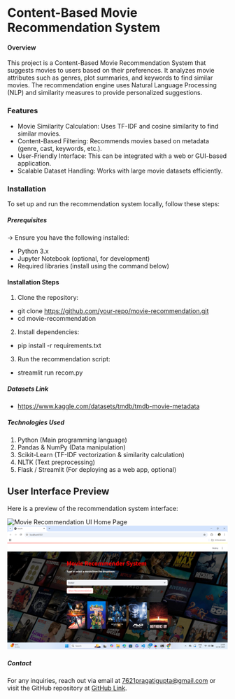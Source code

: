 # Content-Based Movie Recommendation System
#### Overview
This project is a Content-Based Movie Recommendation System that suggests movies to users based on their preferences. It analyzes movie attributes such as genres, plot summaries, and keywords to find similar movies. The recommendation engine uses Natural Language Processing (NLP) and similarity measures to provide personalized suggestions.

### Features
- Movie Similarity Calculation: Uses TF-IDF and cosine similarity to find similar movies.
- Content-Based Filtering: Recommends movies based on metadata (genre, cast, keywords, etc.).
- User-Friendly Interface: This can be integrated with a web or GUI-based application.
- Scalable Dataset Handling: Works with large movie datasets efficiently.

### Installation
To set up and run the recommendation system locally, follow these steps:
##### Prerequisites
→ Ensure you have the following installed:
  - Python 3.x
  - Jupyter Notebook (optional, for development)
  - Required libraries (install using the command below)
#### Installation Steps
1. Clone the repository:
  - git clone https://github.com/your-repo/movie-recommendation.git
  - cd movie-recommendation
2. Install dependencies:
  - pip install -r requirements.txt
3. Run the recommendation script:
  - streamlit run recom.py
##### Datasets Link 
  - https://www.kaggle.com/datasets/tmdb/tmdb-movie-metadata
##### Technologies Used
1. Python (Main programming language)
2. Pandas & NumPy (Data manipulation)
3. Scikit-Learn (TF-IDF vectorization & similarity calculation)
4. NLTK (Text preprocessing)
5. Flask / Streamlit (For deploying as a web app, optional)
## User Interface Preview
Here is a preview of the recommendation system interface:

![Movie Recommendation UI Home Page]([screenshots/ui_preview.png](https://github.com/pragatigupta7/Recommendation_Movies/blob/main/Home.png))
![Recommendation](https://github.com/pragatigupta7/Recommendation_Movies/blob/main/output2.png)

##### Contact
For any inquiries, reach out via email at 7621pragatigupta@gmail.com or visit the GitHub repository at [GitHub Link](https://github.com/pragatigupta7/Recommendation_Movies/tree/main).
  
  


